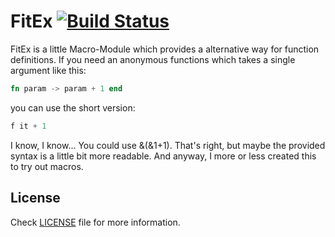 FitEx [![Build Status](https://travis-ci.org/Puddah/Rendezvous.svg?branch=master)](https://travis-ci.org/Puddah/Rendezvous)
==========

FitEx is a little Macro-Module which provides a alternative way for function definitions.
If you need an anonymous functions which takes a single argument like this:

```elixir
fn param -> param + 1 end
```

you can use the short version:

```elixir
f it + 1
```

I know, I know... You could use &(&1+1). That's right, but maybe the provided syntax is a little bit more readable.
And anyway, I more or less created this to try out macros.


## License

Check [LICENSE](LICENSE) file for more information.
